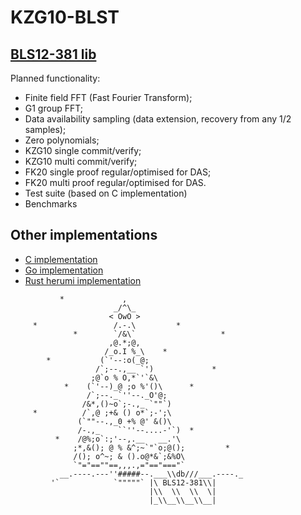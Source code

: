 # KZG10-BLST
## [BLS12-381 lib](https://github.com/supranational/blst)

Planned functionality:
 * Finite field FFT (Fast Fourier Transform);
 * G1 group FFT;
 * Data availability sampling (data extension, recovery from any 1/2 samples);
 * Zero polynomials;
 * KZG10 single commit/verify;
 * KZG10 multi commit/verify;
 * FK20 single proof regular/optimised for DAS; 
 * FK20 multi proof regular/optimised for DAS.
 * Test suite (based on C implementation)
 * Benchmarks

## Other implementations
* [C implementation](https://github.com/benjaminion/c-kzg)
* [Go implementation](https://github.com/protolambda/go-kzg)
* [Rust herumi implementation](https://github.com/UndeadRat22/kzg10-rust)

```
           *             ,
                       _/^\_
                      < OwO >
     *                 /.-.\         *
              *        `/&\`                   *
                      ,@.*;@,
                     /_o.I %_\    *
        *           (`'--:o(_@;
                   /`;--.,__ `')             *
                  ;@`o % O,*`'`&\
            *    (`'--)_@ ;o %'()\      *
                 /`;--._`''--._O'@;
                /&*,()~o`;-.,_ `""`)
     *          /`,@ ;+& () o*`;-';\
               (`""--.,_0 +% @' &()\
               /-.,_    ``''--....-'`)  *
          *    /@%;o`:;'--,.__   __.'\
              ;*,&(); @ % &^;~`"`o;@();         *
              /(); o^~; & ().o@*&`;&%O\
              `"="==""==,,,.,="=="==="`
           __.----.---''#####--.___\\db///___.----._
         '`            `"""""` |\ BLS12-381\\|
                               |\\  \\  \\  \|
                               |_\\__\\__\\__|
         
```

